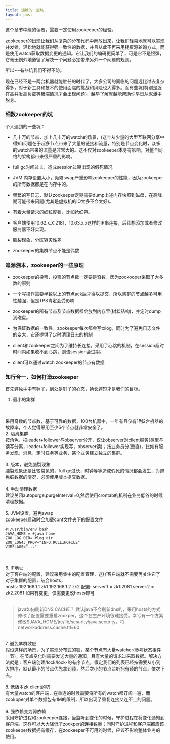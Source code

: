 ```yaml
---
title: 运维的一些坑
layout: post
---
```

这个章节中级的读者，需要一定使用zookeeper的经验。

zookeeper的出现让我们从复杂的分布代码中解放出来，让我们轻易地就可以实现并发锁，轻松地就能获得强一致性的数据，并且从此不再采用耗资源轮询方式，而是使用watch获取数据变更的通知。它让我们的编码更简单了，可是它不是银弹，它毫无例外地遵循了解决一个问题必定带来另外一个问题的规则。

所以~~有些坑我们不得不防。

现在已经不是一两台机器就能胜任的时代了，大多公司的面临的问题远比过去复杂得多，对于新工具和技术的使用面临的挑战和风险也大得多。而有些坑(特别是近在高并发高负载等极端情况才会出现问题)，越早了解就越能帮助你早日从泥潭中脱身。

### 细数zookeeper的坑

个人遇到的一些坑：
*	几十万的节点，加上几十万的watch的场景，(这个从少量的大型互联网分享中得知)问题在于超多节点带来了大量的链接和流量，特别是节点变化时，众多的watch带来的流量是非常大的。这不仅对zookeeper本身有影响，对整个网络的架构都带来很严重的影响。

*	full gc时间过长，造成session过期出现的假死情况

*	JVM 内存设置太小，频繁swap严重影响zookeeper的性能，因为zookeeper的所有数据都是在内存中的。

*	频繁的写日志，默认zookeeper定期需要dump上述内存快照到磁盘，在高峰期可能带来问题(尤其是虚拟机的IO大多不会太好)。

*	有着大量请求的细粒度锁，比如抢红包。

*	客户端使用10.62.x.X:2181，10.63.x.x这样的IP串连接，后续想添加或者修改服务器不好实现。

*	脑裂现象，分区容灾性差

*	zookeeper的集群节点不能是偶数

### 追源溯本，zookeeper的一些原理

*	zookeeper的投票，投票的节点数一定要是奇数，因为zookooper采取了大多数的原则
	
*	一个写操作需要半数以上的节点ack后才得以提交，所以集群的节点越多可用性越强，但是TPS肯定会受影响
	
*	zookeeper的所有节点及节点数据都会放到内存里(树状结构)，并定时dump到磁盘。
	
*	为保证数据的一致性，zookeeper每次都会写txlog，同时为了避免日志文件的变大，它还提供了定时清理日志的机制
	
*	client和zookeeper之间为了维持长连接，采用了心跳的机制，在session超时时间内如果收不到心跳，则该session会过期。
	
*	client可以通过watch zookeeper的节点有数据


### 知行合一，如何打造zookeeper

首先避免手中有锤子，到处是钉子的心态，扬长避短才是我们的目标。
<br>
1.	最小的集群
<br>
<br>
采用奇数的节点数，基于可靠的数据，100台机器中，一年有且仅有1到2台机器的故障率，个人觉得采用至少5个节点就非常安全了。
<br>
2.	隔离集群
<br>
按角色，把leader+follower与observer分开，仅让observer对client服务(类型与读写分离，leader+follower实现写，observer读)；按业务员分(垂直)，比如有服务发现，消息，定时任务等业务，某个业务建立独立的集群。
<br>
<br>
3.	版本，避免脑裂现象
<br>
脑裂现象还是比较常见的，full gc过长，时钟等等造成假死的情况都会发生，为避免脏数据的情况，必须使用版本提交数据。
<br>
<br>
4.	手动清理数据
<br>
建议关闭autopurge.purgeInterval=0,然后使用crontab的机制在业务低谷的时候清理数据。
<br>
<br>
5.	JVM设置，避免swap
<br>
zookeeper启动时会加载conf文件夹下的配置文件
<br>
    
    #!/usr/bin/env bash
    JAVA_HOME = #java home
    ZOO_LOG_DIR= #log dir
    ZOO_LOG4J_PROP="INFO,ROLLINGFILE"
    VJMFLAGS="..."
<br>
<br>
6.	IP地址
<br>
对于客户端的配置，建议采用集中的配置管理，这样客户端就不需要再关注它了
<br>
对于集群的配置，结合hosts，
<br>
    hosts:
    192.168.1.1 zk1
    192.168.1.2 zk2
    配置:
    server.1 = zk1:2081
    server.2 = zk2.2081
    如果有变更，仅需要更改hosts即可
<br>
<br>

> java如何刷新DNS CACHE？
> 默认java不会刷新dns的，采用hosts的方式修改了配置需要重启zookper，这个在生产环境很难接受。幸亏有一个方案
> 修改$JAVA_HOME/jre/lib/sesurity/java.security，将networkaddress.cache.ttl=60

<br>
7.	避免羊群效应
<br>
假设这样的场景，为了实现分布式的锁，某个节点有大量watcher(参考状态事件一节)，在节点变化时需要发送大量的通知，且有大量的请求过来取数据。解决方法就是：客户端创建/lock/lock-的有序节点，假定我们的列表已经按需要从小到大排序，默认最小的节点优先拿到锁，然后次小的节点监听拥有锁的节点，依次下去。
<br>
<br>
8.	低版本zk client的坑
<br>
有大量watch的客户端，在重连的时候需要将所有的watch都订阅一遍，而zookpper对单个数据包有1M的限制，所以出现了重复连接又连不上的问题。
<br>
<br>
9.	强依赖变为弱依赖
<br>
采用守护进程和zookeeper连接，当监听到变化的时候，守护进程在将变化通知到客户端，这样可以大大降低了zookper的连接数量；同时守护进程和客户端都应该zookeeper数据拥有缓存，在zookeeper不可用的时候，应该不影响整体业务的使用。
<br>
<br>